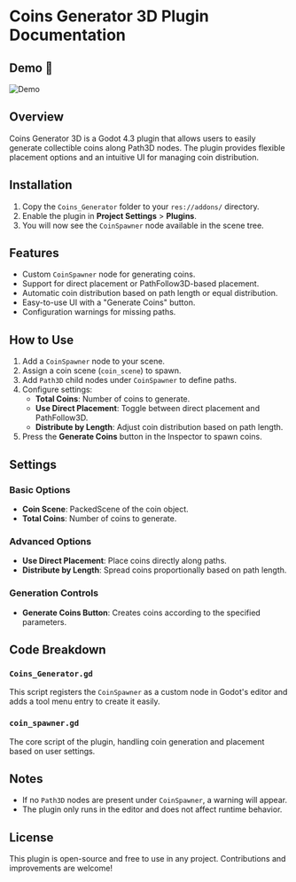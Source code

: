 # Coins Generator 3D Plugin Documentation

## Demo 🎥
![Demo](addons/tuto.gif)




## Overview
Coins Generator 3D is a Godot 4.3 plugin that allows users to easily generate collectible coins along Path3D nodes. The plugin provides flexible placement options and an intuitive UI for managing coin distribution.

## Installation
1. Copy the `Coins_Generator` folder to your `res://addons/` directory.
2. Enable the plugin in **Project Settings** > **Plugins**.
3. You will now see the `CoinSpawner` node available in the scene tree.

## Features
- Custom `CoinSpawner` node for generating coins.
- Support for direct placement or PathFollow3D-based placement.
- Automatic coin distribution based on path length or equal distribution.
- Easy-to-use UI with a "Generate Coins" button.
- Configuration warnings for missing paths.

## How to Use
1. Add a `CoinSpawner` node to your scene.
2. Assign a coin scene (`coin_scene`) to spawn.
3. Add `Path3D` child nodes under `CoinSpawner` to define paths.
4. Configure settings:
   - **Total Coins**: Number of coins to generate.
   - **Use Direct Placement**: Toggle between direct placement and PathFollow3D.
   - **Distribute by Length**: Adjust coin distribution based on path length.
5. Press the **Generate Coins** button in the Inspector to spawn coins.

## Settings
### Basic Options
- **Coin Scene**: PackedScene of the coin object.
- **Total Coins**: Number of coins to generate.

### Advanced Options
- **Use Direct Placement**: Place coins directly along paths.
- **Distribute by Length**: Spread coins proportionally based on path length.

### Generation Controls
- **Generate Coins Button**: Creates coins according to the specified parameters.

## Code Breakdown
### `Coins_Generator.gd`
This script registers the `CoinSpawner` as a custom node in Godot's editor and adds a tool menu entry to create it easily.

### `coin_spawner.gd`
The core script of the plugin, handling coin generation and placement based on user settings.

## Notes
- If no `Path3D` nodes are present under `CoinSpawner`, a warning will appear.
- The plugin only runs in the editor and does not affect runtime behavior.

## License
This plugin is open-source and free to use in any project. Contributions and improvements are welcome!



